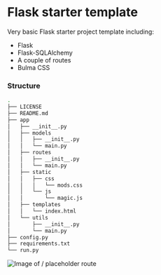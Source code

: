 # Flask starter template
Very basic Flask starter project template including:

* Flask
* Flask-SQLAlchemy
* A couple of routes
* Bulma CSS

### Structure
```bash
.
├── LICENSE
├── README.md
├── app
│   ├── __init__.py
│   ├── models
│   │   ├── __init__.py
│   │   └── main.py
│   ├── routes
│   │   ├── __init__.py
│   │   └── main.py
│   ├── static
│   │   ├── css
│   │   │   └── mods.css
│   │   └── js
│   │       └── magic.js
│   ├── templates
│   │   └── index.html
│   └── utils
│       ├── __init__.py
│       └── main.py
├── config.py
├── requirements.txt
└── run.py

```

![Image of / placeholder route](https://i.imgur.com/ZpnKXPh.png)
